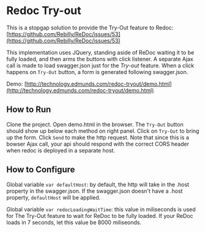 # Redoc Try-out

This is a stopgap solution to provide the Try-Out feature to Redoc: [https://github.com/Rebilly/ReDoc/issues/53](https://github.com/Rebilly/ReDoc/issues/53)

This implementation uses JQuery, standing aside of ReDoc waiting it to be fully loaded, and then arms the buttons with click listener. A separate Ajax call is made to load swagger.json just for the *Try-out* feature. When a click happens on `Try-Out` button, a form is generated following swagger.json.

Demo:
[http://technology.edmunds.com/redoc-tryout/demo.html](http://technology.edmunds.com/redoc-tryout/demo.html)


## How to Run

Clone the project. Open demo.html in the browser. The `Try-Out` button should show up below each method on right panel. Click on `Try-Out` to bring up the form. Click `Send` to make the http request. Note that since this is a bowser Ajax call, your api should respond with the correct CORS header when redoc is deployed in a separate host.

## How to Configure

Global variable `var defaultHost`: by default, the http will take in the .host property in the swagger.json. If the swagger.json doesn't have a .host property, `defaultHost` will be applied.

Global variable `var redocLoadingWaitTime`: this value in miliseconds is used for The Try-Out feature to wait for ReDoc to be fully loaded. If your ReDoc loads in 7 seconds, let this value be 8000 miliseonds.
